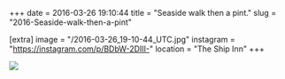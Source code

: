 +++
date = 2016-03-26 19:10:44
title = "Seaside walk then a pint."
slug = "2016-Seaside-walk-then-a-pint"

[extra]
image = "/2016-03-26_19-10-44_UTC.jpg"
instagram = "https://instagram.com/p/BDbW-2DIII-"
location = "The Ship Inn"
+++

<img src="/2016-03-26_19-10-44_UTC.jpg" />
